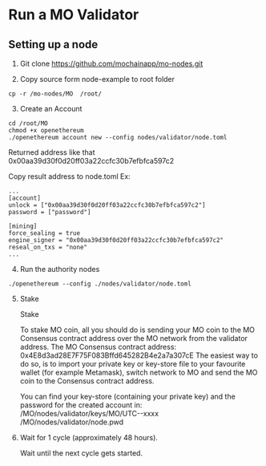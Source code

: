 # Run a MO Validator
## Setting up a node
1. Git clone https://github.com/mochainapp/mo-nodes.git

2. Copy source form node-example to root folder
```
cp -r /mo-nodes/MO  /root/
```
3. Create an Account

```
cd /root/MO
chmod +x openethereum
./openethereum account new --config nodes/validator/node.toml
```
Returned address like that 0x00aa39d30f0d20ff03a22ccfc30b7efbfca597c2

Copy result address to node.toml
Ex:
```
...
[account]
unlock = ["0x00aa39d30f0d20ff03a22ccfc30b7efbfca597c2"]
password = ["password"]

[mining]
force_sealing = true
engine_signer = "0x00aa39d30f0d20ff03a22ccfc30b7efbfca597c2"
reseal_on_txs = "none"
...
```
4. Run the authority nodes
```
./openethereum --config ./nodes/validator/node.toml

```
5. Stake

    Stake

    To stake MO coin, all you should do is sending your MO coin to the MO Consensus contract address over the MO network from the validator address.
    The MO Consensus contract address: 0x4E8d3ad28E7F75F083Bffd645282B4e2a7a307cE
    The easiest way to do so, is to import your private key or key-store file to your favourite wallet (for example Metamask), switch network to MO and send the MO coin to the Consensus contract address.

    You can find your key-store (containing your private key) and the password for the created account in:
    /MO/nodes/validator/keys/MO/UTC--xxxx
    /MO/nodes/validator/node.pwd

6. Wait for 1 cycle (approximately 48 hours).

    Wait until the next cycle gets started.
